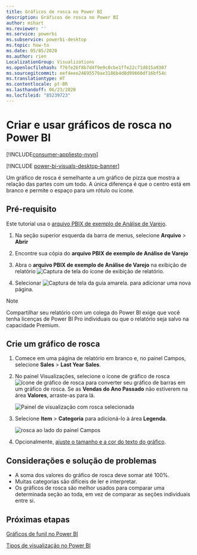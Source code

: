 ```yaml
---
title: Gráficos de rosca no Power BI
description: Gráficos de rosca no Power BI
author: mihart
ms.reviewer: ''
ms.service: powerbi
ms.subservice: powerbi-desktop
ms.topic: how-to
ms.date: 05/05/2020
ms.author: rien
LocalizationGroup: Visualizations
ms.openlocfilehash: f76fe26f8b7d4f9e9c0cbe1ffe22c71d815a9307
ms.sourcegitcommit: eef4eee24695570ae3186b4d8d99660df16bf54c
ms.translationtype: HT
ms.contentlocale: pt-BR
ms.lasthandoff: 06/23/2020
ms.locfileid: "85239723"
---
```

# <a name="create-and-use-doughnut-charts-in-power-bi"></a>Criar e usar gráficos de rosca no Power BI

[!INCLUDE[consumer-appliesto-nyyn](../includes/consumer-appliesto-nyyn.md)]

[!INCLUDE [power-bi-visuals-desktop-banner](../includes/power-bi-visuals-desktop-banner.md)]

Um gráfico de rosca é semelhante a um gráfico de pizza que mostra a relação das partes com um todo. A única diferença é que o centro está em branco e permite o espaço para um rótulo ou ícone.

## <a name="prerequisite"></a>Pré-requisito

Este tutorial usa o [arquivo PBIX de exemplo de Análise de Varejo](https://download.microsoft.com/download/9/6/D/96DDC2FF-2568-491D-AAFA-AFDD6F763AE3/Retail%20Analysis%20Sample%20PBIX.pbix).

1. Na seção superior esquerda da barra de menus, selecione **Arquivo** > **Abrir**
   
2. Encontre sua cópia do **arquivo PBIX de exemplo de Análise de Varejo**

1. Abra o **arquivo PBIX de exemplo de Análise de Varejo** na exibição de relatório ![Captura de tela do ícone de exibição de relatório](media/power-bi-visualization-kpi/power-bi-report-view.png).

1. Selecionar ![Captura de tela da guia amarela.](media/power-bi-visualization-kpi/power-bi-yellow-tab.png) para adicionar uma nova página.


> [!NOTE]
> Compartilhar seu relatório com um colega do Power BI exige que você tenha licenças de Power BI Pro individuais ou que o relatório seja salvo na capacidade Premium.    

## <a name="create-a-doughnut-chart"></a>Crie um gráfico de rosca

1. Comece em uma página de relatório em branco e, no painel Campos, selecione **Sales** \> **Last Year Sales**.  
   
3. No painel Visualizações, selecione o ícone de gráfico de rosca ![ícone de gráfico de rosca](media/power-bi-visualization-doughnut-charts/power-bi-icon.png) para converter seu gráfico de barras em um gráfico de rosca. Se as **Vendas do Ano Passado** não estiverem na área **Valores**, arraste-as para lá.
     
   ![Painel de visualização com rosca selecionada](media/power-bi-visualization-doughnut-charts/power-bi-doughnut-chart.png)

4. Selecione **Item** \> **Categoria** para adicioná-lo à área **Legenda**. 
     
    ![rosca ao lado do painel Campos](media/power-bi-visualization-doughnut-charts/power-bi-doughnut-done.png)

5. Opcionalmente, [ajuste o tamanho e a cor do texto do gráfico](power-bi-visualization-customize-title-background-and-legend.md). 

## <a name="considerations-and-troubleshooting"></a>Considerações e solução de problemas
* A soma dos valores do gráfico de rosca deve somar até 100%.
* Muitas categorias são difíceis de ler e interpretar.
* Os gráficos de rosca são melhor usados para comparar uma determinada seção ao toda, em vez de comparar as seções individuais entre si. 

## <a name="next-steps"></a>Próximas etapas
[Gráficos de funil no Power BI](power-bi-visualization-funnel-charts.md)

[Tipos de visualização no Power BI](power-bi-visualization-types-for-reports-and-q-and-a.md)


